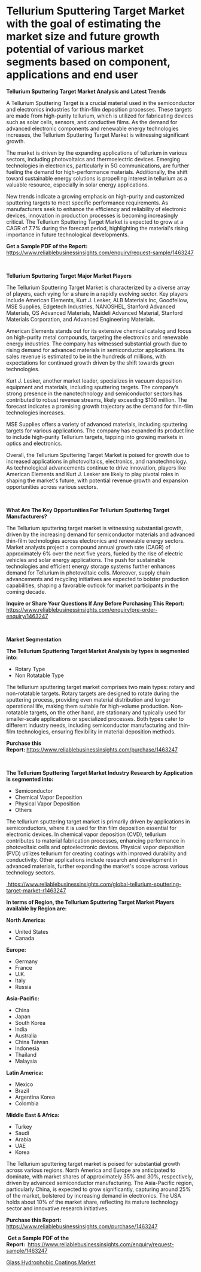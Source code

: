 <p><h1>Tellurium Sputtering Target Market with the goal of estimating the market size and future growth potential of various market segments based on component, applications and end user</h1></p><p><strong>Tellurium Sputtering Target Market Analysis and Latest Trends</strong></p>
<p><p>A Tellurium Sputtering Target is a crucial material used in the semiconductor and electronics industries for thin-film deposition processes. These targets are made from high-purity tellurium, which is utilized for fabricating devices such as solar cells, sensors, and conductive films. As the demand for advanced electronic components and renewable energy technologies increases, the Tellurium Sputtering Target Market is witnessing significant growth.</p><p>The market is driven by the expanding applications of tellurium in various sectors, including photovoltaics and thermoelectric devices. Emerging technologies in electronics, particularly in 5G communications, are further fueling the demand for high-performance materials. Additionally, the shift toward sustainable energy solutions is propelling interest in tellurium as a valuable resource, especially in solar energy applications.</p><p>New trends indicate a growing emphasis on high-purity and customized sputtering targets to meet specific performance requirements. As manufacturers seek to enhance the efficiency and reliability of electronic devices, innovation in production processes is becoming increasingly critical. The Tellurium Sputtering Target Market is expected to grow at a CAGR of 7.7% during the forecast period, highlighting the material's rising importance in future technological developments.</p></p>
<p><strong>Get a Sample PDF of the Report:&nbsp;</strong> <a href="https://www.reliablebusinessinsights.com/enquiry/request-sample/1463247?utm_campaign=2094&utm_medium=2&utm_source=Github&utm_content=ia&utm_term=03022025&utm_id=tellurium-sputtering-target">https://www.reliablebusinessinsights.com/enquiry/request-sample/1463247</a></p>
<p>&nbsp;</p>
<p><strong>Tellurium Sputtering Target Major Market Players</strong></p>
<p><p>The Tellurium Sputtering Target Market is characterized by a diverse array of players, each vying for a share in a rapidly evolving sector. Key players include American Elements, Kurt J. Lesker, ALB Materials Inc, Goodfellow, MSE Supplies, Edgetech Industries, NANOSHEL, Stanford Advanced Materials, QS Advanced Materials, Maideli Advanced Material, Stanford Materials Corporation, and Advanced Engineering Materials.</p><p>American Elements stands out for its extensive chemical catalog and focus on high-purity metal compounds, targeting the electronics and renewable energy industries. The company has witnessed substantial growth due to rising demand for advanced materials in semiconductor applications. Its sales revenue is estimated to be in the hundreds of millions, with expectations for continued growth driven by the shift towards green technologies.</p><p>Kurt J. Lesker, another market leader, specializes in vacuum deposition equipment and materials, including sputtering targets. The company’s strong presence in the nanotechnology and semiconductor sectors has contributed to robust revenue streams, likely exceeding $100 million. The forecast indicates a promising growth trajectory as the demand for thin-film technologies increases.</p><p>MSE Supplies offers a variety of advanced materials, including sputtering targets for various applications. The company has expanded its product line to include high-purity Tellurium targets, tapping into growing markets in optics and electronics. </p><p>Overall, the Tellurium Sputtering Target Market is poised for growth due to increased applications in photovoltaics, electronics, and nanotechnology. As technological advancements continue to drive innovation, players like American Elements and Kurt J. Lesker are likely to play pivotal roles in shaping the market's future, with potential revenue growth and expansion opportunities across various sectors.</p></p>
<p>&nbsp;</p>
<p><strong>What Are The Key Opportunities For Tellurium Sputtering Target Manufacturers?</strong></p>
<p><p>The Tellurium sputtering target market is witnessing substantial growth, driven by the increasing demand for semiconductor materials and advanced thin-film technologies across electronics and renewable energy sectors. Market analysts project a compound annual growth rate (CAGR) of approximately 6% over the next five years, fueled by the rise of electric vehicles and solar energy applications. The push for sustainable technologies and efficient energy storage systems further enhances demand for Tellurium in photovoltaic cells. Moreover, supply chain advancements and recycling initiatives are expected to bolster production capabilities, shaping a favorable outlook for market participants in the coming decade.</p></p>
<p><strong>Inquire or Share Your Questions If Any Before Purchasing This Report:</strong> <a href="https://www.reliablebusinessinsights.com/enquiry/pre-order-enquiry/1463247?utm_campaign=2094&utm_medium=2&utm_source=Github&utm_content=ia&utm_term=03022025&utm_id=tellurium-sputtering-target">https://www.reliablebusinessinsights.com/enquiry/pre-order-enquiry/1463247</a></p>
<p>&nbsp;</p>
<p><strong>Market Segmentation</strong></p>
<p><strong>The Tellurium Sputtering Target Market Analysis by types is segmented into:</strong></p>
<p><ul><li>Rotary Type</li><li>Non Rotatable Type</li></ul></p>
<p><p>The tellurium sputtering target market comprises two main types: rotary and non-rotatable targets. Rotary targets are designed to rotate during the sputtering process, providing even material distribution and longer operational life, making them suitable for high-volume production. Non-rotatable targets, on the other hand, are stationary and typically used for smaller-scale applications or specialized processes. Both types cater to different industry needs, including semiconductor manufacturing and thin-film technologies, ensuring flexibility in material deposition methods.</p></p>
<p><strong>Purchase this Report:&nbsp;</strong><a href="https://www.reliablebusinessinsights.com/purchase/1463247?utm_campaign=2094&utm_medium=2&utm_source=Github&utm_content=ia&utm_term=03022025&utm_id=tellurium-sputtering-target">https://www.reliablebusinessinsights.com/purchase/1463247</a></p>
<p>&nbsp;</p>
<p><strong>The Tellurium Sputtering Target Market Industry Research by Application is segmented into:</strong></p>
<p><ul><li>Semiconductor</li><li>Chemical Vapor Deposition</li><li>Physical Vapor Deposition</li><li>Others</li></ul></p>
<p><p>The tellurium sputtering target market is primarily driven by applications in semiconductors, where it is used for thin film deposition essential for electronic devices. In chemical vapor deposition (CVD), tellurium contributes to material fabrication processes, enhancing performance in photovoltaic cells and optoelectronic devices. Physical vapor deposition (PVD) utilizes tellurium for creating coatings with improved durability and conductivity. Other applications include research and development in advanced materials, further expanding the market's scope across various technology sectors.</p></p>
<p><a href="https://www.reliablebusinessinsights.com/global-tellurium-sputtering-target-market-r1463247?utm_campaign=2094&utm_medium=2&utm_source=Github&utm_content=ia&utm_term=03022025&utm_id=tellurium-sputtering-target">&nbsp;https://www.reliablebusinessinsights.com/global-tellurium-sputtering-target-market-r1463247</a></p>
<p><strong>In terms of Region, the Tellurium Sputtering Target Market Players available by Region are:</strong></p>
<p>
    <p> <strong> North America: </strong>
        <ul>
            <li>United States</li>
            <li>Canada</li>
        </ul>
        </p> 
    <p> <strong> Europe: </strong>
        <ul>
            <li>Germany</li>
            <li>France</li>
            <li>U.K.</li>
            <li>Italy</li>
            <li>Russia</li>
        </ul>
        </p> 
    <p> <strong> Asia-Pacific: </strong>
        <ul>
            <li>China</li>
            <li>Japan</li>
            <li>South Korea</li>
            <li>India</li>
            <li>Australia</li>
            <li>China Taiwan</li>
            <li>Indonesia</li>
            <li>Thailand</li>
            <li>Malaysia</li>
        </ul>
        </p> 
    <p> <strong> Latin America: </strong>
        <ul>
            <li>Mexico</li>
            <li>Brazil</li>
            <li>Argentina Korea</li>
            <li>Colombia</li>
        </ul>
        </p> 
    <p> <strong> Middle East & Africa: </strong>
        <ul>
            <li>Turkey</li>
            <li>Saudi</li>
            <li>Arabia</li>
            <li>UAE</li>
            <li>Korea</li>
        </ul>
    </p>
    </p>
<p><p>The Tellurium sputtering target market is poised for substantial growth across various regions. North America and Europe are anticipated to dominate, with market shares of approximately 35% and 30%, respectively, driven by advanced semiconductor manufacturing. The Asia-Pacific region, particularly China, is expected to grow significantly, capturing around 25% of the market, bolstered by increasing demand in electronics. The USA holds about 10% of the market share, reflecting its mature technology sector and innovative research initiatives.</p></p>
<p><strong>Purchase this Report: </strong><a href="https://www.reliablebusinessinsights.com/purchase/1463247?utm_campaign=2094&utm_medium=2&utm_source=Github&utm_content=ia&utm_term=03022025&utm_id=tellurium-sputtering-target">https://www.reliablebusinessinsights.com/purchase/1463247</a></p>
<p>&nbsp;<strong>Get a Sample PDF of the Report:&nbsp;&nbsp;</strong><a href="https://www.reliablebusinessinsights.com/enquiry/request-sample/1463247?utm_campaign=2094&utm_medium=2&utm_source=Github&utm_content=ia&utm_term=03022025&utm_id=tellurium-sputtering-target">https://www.reliablebusinessinsights.com/enquiry/request-sample/1463247</a></p>
<p><strong></strong></p>
<p><p><a href="https://github.com/DixieGrimes/Market-Research-Report-List-1/blob/main/glass-hydrophobic-coatings-market.md?utm_campaign=2094&utm_medium=2&utm_source=Github&utm_content=ia&utm_term=03022025&utm_id=tellurium-sputtering-target">Glass Hydrophobic Coatings Market</a></p></p>